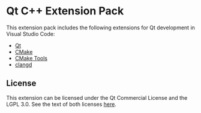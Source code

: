 # Qt C++ Extension Pack

This extension pack includes the following extensions for Qt development in Visual Studio Code:

* [Qt](https://marketplace.visualstudio.com/items?itemName=theqtcompany.qt)
* [CMake](https://marketplace.visualstudio.com/items?itemName=twxs.cmake)
* [CMake Tools](https://marketplace.visualstudio.com/items?itemName=ms-vscode.cmake-tools)
* [clangd](https://marketplace.visualstudio.com/items?itemName=llvm-vs-code-extensions.vscode-clangd)

## License

This extension can be licensed under the Qt Commercial License and the
LGPL 3.0. See the text of both licenses [here](LICENSE).
